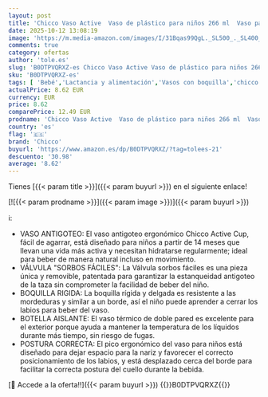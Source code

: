 ```yaml
---
layout: post
title: 'Chicco Vaso Active  Vaso de plástico para niños 266 ml  Vaso para niños 14+ meses para aprender a beber  Térmico con boquilla ergonómica antimordeduras y válvula Easy Sip  0% BPA  Rosa'
date: 2025-10-12 13:08:19
image: 'https://m.media-amazon.com/images/I/31Bqas99QgL._SL500_._SL400_.jpg'
comments: true
category: ofertas
author: 'tole.es'
slug: 'B0DTPVQRXZ-es Chicco Vaso Active Vaso de plástico para niños 266 ml Vaso...'
sku: 'B0DTPVQRXZ-es'
tags: [ 'Bebé','Lactancia y alimentación','Vasos con boquilla','chicco','🇪🇸', ]
actualPrice: 8.62 EUR
currency: EUR
price: 8.62
comparePrice: 12.49 EUR
prodname: 'Chicco Vaso Active  Vaso de plástico para niños 266 ml  Vaso para niños 14+ meses para aprender a beber  Térmico con boquilla ergonómica antimordeduras y válvula Easy Sip  0% BPA  Rosa'
country: 'es'
flag: '🇪🇸'
brand: 'Chicco'
buyurl: 'https://www.amazon.es/dp/B0DTPVQRXZ/?tag=tolees-21'
descuento: '30.98'
average: '8.62'
---
```


Tienes [{{< param title >}}]({{< param buyurl >}}) en el siguiente enlace!

[![{{< param prodname >}}]({{< param image >}})]({{< param buyurl >}})

ℹ️:

- VASO ANTIGOTEO: El vaso antigoteo ergonómico Chicco Active Cup, fácil de agarrar, está diseñado para niños a partir de 14 meses que llevan una vida más activa y necesitan hidratarse regularmente; ideal para beber de manera natural incluso en movimiento.
- VÁLVULA "SORBOS FÁCILES": La Válvula sorbos fáciles es una pieza única y removible, patentada para garantizar la estanqueidad antigoteo de la taza sin comprometer la facilidad de beber del niño.
- BOQUILLA RIGIDA: La boquilla rígida y delgada es resistente a las mordeduras y similar a un borde, así el niño puede aprender a cerrar los labios para beber del vaso.
- BOTELLA AISLANTE: El vaso térmico de doble pared es excelente para el exterior porque ayuda a mantener la temperatura de los líquidos durante más tiempo, sin riesgo de fugas.
- POSTURA CORRECTA: El pico ergonómico del vaso para niños está diseñado para dejar espacio para la nariz y favorecer el correcto posicionamiento de los labios, y está desplazado cerca del borde para facilitar la correcta postura del cuello durante la bebida.

[🛒 Accede a la oferta!!]({{< param buyurl >}})
{{<world>}}B0DTPVQRXZ{{</world>}}
